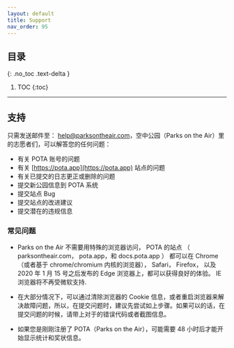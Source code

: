 ```yaml
---
layout: default
title: Support
nav_order: 95
---
```


## 目录
{: .no_toc .text-delta }

1. TOC
{:toc}

---

## 支持
只需发送邮件至： [help@parksontheair.com](mailto:help@parksontheair.com)，空中公园（Parks on the Air）里的志愿者们，可以解答您的任何问题：

* 有关 POTA 账号的问题
* 有关 [https://pota.app](https://pota.app) 站点的问题
* 有关已提交的日志更正或删除的问题
* 提交新公园信息到 POTA 系统
* 提交站点 Bug 
* 提交站点的改进建议
* 提交潜在的违规信息

### 常见问题
* Parks on the Air 不需要用特殊的浏览器访问， POTA 的站点 （ parksontheair.com， pota.app，和 docs.pota.app ） 都可以在 Chrome（或者基于 chrome/chromium 内核的浏览器）， Safari， Firefox， 以及 2020 年 1 月 15 号之后发布的 Edge 浏览器上，都可以获得良好的体验。 IE 浏览器将不再受微软支持.

* 在大部分情况下，可以通过清除浏览器的 Cookie 信息，或者重启浏览器来解决故障问题，所以，在提交问题时，建议先尝试如上步骤。如果可以的话，在提交问题的时候，请带上对于的错误代码或者截图信息。

* 如果您是刚刚注册了 POTA（Parks on the Air），可能需要 48 小时后才能开始显示统计和奖状信息。
